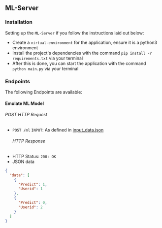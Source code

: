 ## ML-Server

### Installation
Setting up the `ML-Server` if you follow the instructions laid out below:

- Create a `virtual-environment` for the application, ensure it is a python3 environment
- Install the project's dependencies with the command `pip install -r requirements.txt` via your terminal
- After this is done, you can start the application with the command `python main.py` via your terminal

### Endpoints
The following Endpoints are available:

#### Emulate ML Model
###### POST HTTP Request
-   `POST /ml`
`INPUT`: As defined in [input_data.json](https://github.com/BolajiOlajide/ML-Server/blob/master/input_data.json)
    ###### HTTP Response
-   HTTP Status: `200: OK`
-   JSON data
```json
{
  "data": [
    {
      "Predict": 1,
      "Userid": 1
    },
    {
      "Predict": 0,
      "Userid": 2
    }
  ]
}
```
